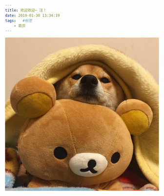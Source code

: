 ```yaml
---
title: 欢迎欢迎~ 汪！
date: 2019-01-30 13:34:19
tags:   #标签
    - 首页
---
```

![](./index/index_dog1.jpeg)
